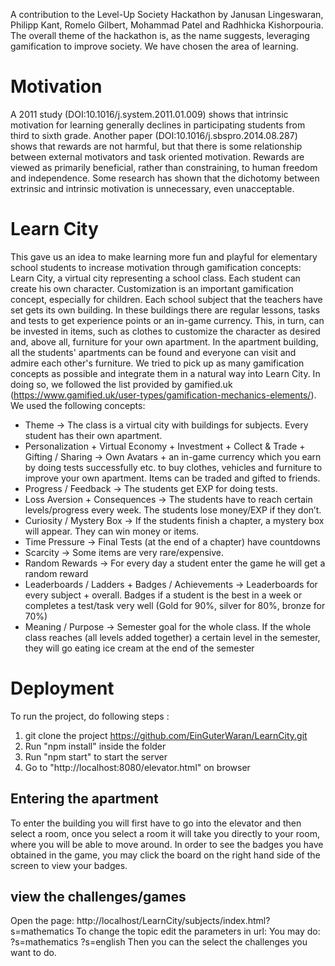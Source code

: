 A contribution to the Level-Up Society Hackathon by Janusan Lingeswaran, Philipp Kant, Romelo Gilbert, Mohammad Patel and Radhhicka Kishorpouria.
The overall theme of the hackathon is, as the name suggests, leveraging gamification to improve society. We have chosen the area of learning.
# Motivation
A 2011 study (DOI:10.1016/j.system.2011.01.009) shows that intrinsic motivation for learning generally declines in participating students from third to sixth grade.
Another paper (DOI:10.1016/j.sbspro.2014.08.287) shows that rewards are not harmful, but that there is some relationship between external motivators and task oriented motivation. Rewards are viewed as primarily beneficial, rather than constraining, to human freedom and independence. Some research has shown that
the dichotomy between extrinsic and intrinsic motivation is unnecessary, even unacceptable.
# Learn City
This gave us an idea to make learning more fun and playful for elementary school students to increase motivation through gamification concepts:
Learn City, a virtual city representing a school class.
Each student can create his own character. Customization is an important gamification concept, especially for children.
Each school subject that the teachers have set gets its own building. In these buildings there are regular lessons, tasks and tests to get experience points or an in-game currency. 
This, in turn, can be invested in items, such as clothes to customize the character as desired and, above all, furniture for your own apartment. In the apartment building, all the students' apartments can be found and everyone can visit and admire each other's furniture.
We tried to pick up as many gamification concepts as possible and integrate them in a natural way into Learn City. In doing so, we followed the list provided by gamified.uk (https://www.gamified.uk/user-types/gamification-mechanics-elements/).
We used the following concepts:
- Theme → The class is a virtual city with buildings for subjects. Every student has their own apartment.
- Personalization + Virtual Economy + Investment + Collect & Trade + Gifting / Sharing → Own Avatars + an in-game currency which you earn by doing tests successfully etc. to buy  clothes, vehicles and furniture to improve your own apartment. Items can be traded and gifted to friends.
- Progress / Feedback → The students get EXP for doing tests.
- Loss Aversion + Consequences → The students have to reach certain levels/progress every week. The students lose money/EXP if they don’t.
- Curiosity / Mystery Box → If the students finish a chapter, a mystery box will appear. They can win money or items.
- Time Pressure → Final Tests (at the end of a chapter) have countdowns
- Scarcity → Some items are very rare/expensive.
- Random Rewards → For every day a student enter the game he will get a random reward
- Leaderboards / Ladders + Badges / Achievements → Leaderboards for every subject + overall. Badges if a student is the best in a week or completes a test/task very well (Gold for 90%, silver for 80%, bronze for 70%)
- Meaning / Purpose → Semester goal for the whole class. If the whole class reaches (all levels added together) a certain level in the semester, they will go eating ice cream at the end of the semester


# Deployment
To run the project, do following steps :
1. git clone the project https://github.com/EinGuterWaran/LearnCity.git
2. Run "npm install" inside the folder
3. Run "npm start" to start the server
4. Go to "http://localhost:8080/elevator.html" on browser
## Entering the apartment
To enter the building you will first have to go into the elevator and then select a room, once you select a room it will take you directly to your room, where you will be able to move around. In order to see the badges you have obtained in the game, you may click the board on the right hand side of the screen to view your badges. 

## view the challenges/games
Open the page: http://localhost/LearnCity/subjects/index.html?s=mathematics
To change the topic edit the parameters in url:
You may do:
?s=mathematics
?s=english
Then you can the select the challenges you want to do.



